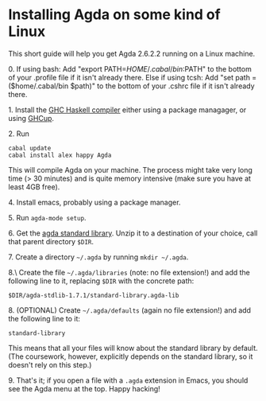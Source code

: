 # Installing Agda on some kind of Linux

This short guide will help you get Agda 2.6.2.2 running on a Linux machine.

0\. If using bash: Add "export PATH=$HOME/.cabal/bin:$PATH" to the bottom of your .profile file if it isn't already there. Else if using tcsh: Add "set path = ($home/.cabal/bin $path)" to the bottom of your .cshrc file if it isn't already there.

1\. Install the [GHC Haskell compiler](https://www.haskell.org/downloads/) either using a package managager, or using [GHCup](https://www.haskell.org/ghcup/).

2\. Run
```
cabal update
cabal install alex happy Agda
```
This will compile Agda on your machine. The process might take very long time (> 30 minutes) and is quite memory intensive (make sure you have at least 4GB free).

4\. Install emacs, probably using a package manager.

5\. Run `agda-mode setup`.

6\. Get the [agda standard library](https://github.com/agda/agda-stdlib/releases/tag/v1.7.1). Unzip it to a destination of your choice, call that parent directory `$DIR`.

7\. Create a directory `~/.agda` by running `mkdir ~/.agda`.

8.\ Create the file `~/.agda/libraries` (note: no file extension!) and add the following line to it, replacing `$DIR` with the concrete path:
```
$DIR/agda-stdlib-1.7.1/standard-library.agda-lib
```

8\. (OPTIONAL) Create `~/.agda/defaults` (again no file extension!) and add the following line to it:
```
standard-library
```
This means that all your files will know about the standard library by default. (The coursework, however, explicitly depends on the standard library, so it doesn't rely on this step.)

9\. That's it; if you open a file with a `.agda` extension in Emacs, you should see the Agda menu at the top. Happy hacking!
